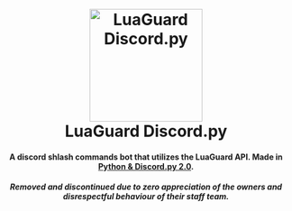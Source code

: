 
<h1 align="center">
  <br>
  <a href="https://luawl.com/"><img src="https://i.imgur.com/Xzg91Pi.png" alt="LuaGuard Discord.py" width="200"></a>
  <br>
  LuaGuard Discord.py
  <br>
</h1>

<h4 align="center">A discord shlash commands bot that utilizes the LuaGuard API. Made in <a href="https://discordpy.readthedocs.io/en/stable/migrating.html" target="_blank">Python & Discord.py 2.0</a>.</h4>

<h5 align="center">
Removed and discontinued due to zero appreciation of the owners and disrespectful behaviour of their staff team.
</h5>
